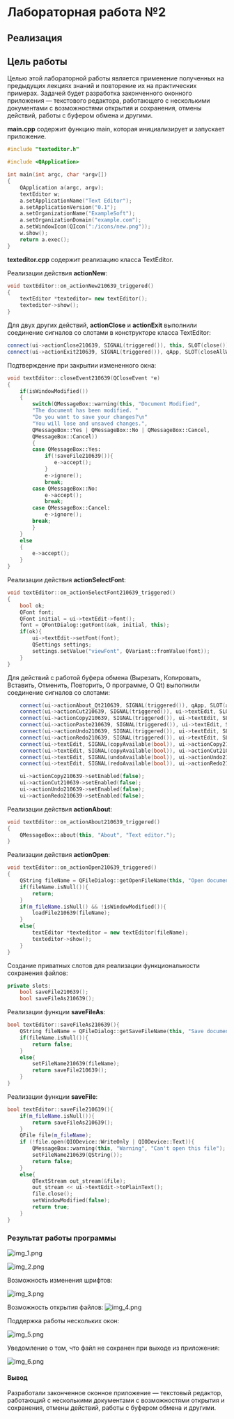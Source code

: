 # Лабораторная работа №2 #

## Реализация ##

## Цель работы ##

Целью этой лабораторной работы является применение полученных на предыдущих лекциях знаний и повторение их на практических примерах. Задачей будет разработка законченного оконного приложения — текстового редактора, работающего с несколькими документами с возможностями открытия и сохранения, отмены действий, работы с буфером обмена и другими.

**main.cpp** содержит функцию main, которая инициализирует и запускает приложение.

```c++
#include "texteditor.h"

#include <QApplication>

int main(int argc, char *argv[])
{
    QApplication a(argc, argv);
    textEditor w;
    a.setApplicationName("Text Editor");
    a.setApplicationVersion("0.1");
    a.setOrganizationName("ExampleSoft");
    a.setOrganizationDomain("example.com");
    a.setWindowIcon(QIcon(":/icons/new.png"));
    w.show();
    return a.exec();
}
```

**texteditor.cpp** содержит реализацию класса TextEditor.

Реализации действия **actionNew**:

```c++
void textEditor::on_actionNew210639_triggered()
{
    textEditor *texteditor= new textEditor();
    texteditor->show();
}
```

Для двух других действий, **actionClose** и **actionExit** выполнили соединение сигналов со слотами в конструкторе класса TextEditor:

```c++
connect(ui->actionClose210639, SIGNAL(triggered()), this, SLOT(close()));
connect(ui->actionExit210639, SIGNAL(triggered()), qApp, SLOT(closeAllWindows()));
```

Подтверждение при закрытии измененного окна:

```c++
void textEditor::closeEvent210639(QCloseEvent *e)
{
    if(isWindowModified())
    {
        switch(QMessageBox::warning(this, "Document Modified",
        "The document has been modified. "
        "Do you want to save your changes?\n"
        "You will lose and unsaved changes.",
        QMessageBox::Yes | QMessageBox::No | QMessageBox::Cancel,
        QMessageBox::Cancel))
        {
        case QMessageBox::Yes:
            if(!saveFile210639()){
               e->accept();
            }
            e->ignore();
            break;
        case QMessageBox::No:
            e->accept();
            break;
        case QMessageBox::Cancel:
            e->ignore();
        break;
        }
    }
    else
    {
        e->accept();
    }
}
```

Реализации действия **actionSelectFont**:

```c++
void textEditor::on_actionSelectFont210639_triggered()
{
    bool ok;
    QFont font;
    QFont initial = ui->textEdit->font();
    font = QFontDialog::getFont(&ok, initial, this);
    if(ok){
        ui->textEdit->setFont(font);
        QSettings settings;
        settings.setValue("viewFont", QVariant::fromValue(font));
    }
}
```

Для действий с работой буфера обмена (Вырезать, Копировать, Вставить, Отменить, Повторить, О программе, О Qt) выполнили соединение сигналов со слотами:

```c++  
    connect(ui->actionAbout_Qt210639, SIGNAL(triggered()), qApp, SLOT(aboutQt()));
    connect(ui->actionCut210639, SIGNAL(triggered()), ui->textEdit, SLOT(cut()));
    connect(ui->actionCopy210639, SIGNAL(triggered()), ui->textEdit, SLOT(copy()));
    connect(ui->actionPaste210639, SIGNAL(triggered()), ui->textEdit, SLOT(paste()));
    connect(ui->actionUndo210639, SIGNAL(triggered()), ui->textEdit, SLOT(undo()));
    connect(ui->actionRedo210639, SIGNAL(triggered()), ui->textEdit, SLOT(redo()));
    connect(ui->textEdit, SIGNAL(copyAvailable(bool)), ui->actionCopy210639, SLOT(setEnabled(bool)));
    connect(ui->textEdit, SIGNAL(copyAvailable(bool)), ui->actionCut210639, SLOT(setEnabled(bool)));
    connect(ui->textEdit, SIGNAL(undoAvailable(bool)), ui->actionUndo210639, SLOT(setEnabled(bool)));
    connect(ui->textEdit, SIGNAL(redoAvailable(bool)), ui->actionRedo210639, SLOT(setEnabled(bool)));

    ui->actionCopy210639->setEnabled(false);
    ui->actionCut210639->setEnabled(false);
    ui->actionUndo210639->setEnabled(false);
    ui->actionRedo210639->setEnabled(false);
```

Реализации действия **actionAbout**:

```c++
void textEditor::on_actionAbout210639_triggered()
{
    QMessageBox::about(this, "About", "Text editor.");
}
```

Реализации действия **actionOpen**:

```c++
void textEditor::on_actionOpen210639_triggered()
{
    QString fileName = QFileDialog::getOpenFileName(this, "Open document", QDir::currentPath(), "Text documents (*.txt)");
    if(fileName.isNull()){
        return;
    }
    if(m_fileName.isNull() && !isWindowModified()){
        loadFile210639(fileName);
    }
    else{
        textEditor *texteditor = new textEditor(fileName);
        texteditor->show();
    }
}
```

Создание приватных слотов для реализации функциональности сохранения файлов:

```c++
private slots:
    bool saveFile210639();
    bool saveFileAs210639();
```

Реализации функции **saveFileAs**:

```c++
bool textEditor::saveFileAs210639(){
    QString fileName = QFileDialog::getSaveFileName(this, "Save document", m_fileName.isNull()?QDir::currentPath():m_fileName, "Text documents (*.txt)");
    if(fileName.isNull()){
        return false;
    }
    else{
        setFileName210639(fileName);
        return saveFile210639();
    }
}
```

Реализации функции **saveFile**:

```c++
bool textEditor::saveFile210639(){
    if(m_fileName.isNull()){
        return saveFileAs210639();
    }
    QFile file(m_fileName);
    if (!file.open(QIODevice::WriteOnly | QIODevice::Text)){
        QMessageBox::warning(this, "Warning", "Can't open this file");
        setFileName210639(QString());
        return false;
    }
    else{
        QTextStream out_stream(&file);
        out_stream << ui->textEdit->toPlainText();
        file.close();
        setWindowModified(false);
        return true;
    }
}
```

### Результат работы программы ###

![img_1.png](images/img_1.png)

![img_2.png](images/img_2.png)

Возможность изменения шрифтов:

![img_3.png](images/img_3.png)

Возможность открытия файлов:
![img_4.png](images/img_4.png)

Поддержка работы нескольких окон:

![img_5.png](images/img_5.png)

Уведомление о том, что файл не сохранен при выходе из приложения:

![img_6.png](images/img_6.png)

#### Вывод ####

Разработали законченное оконное приложение — текстовый редактор, работающий с несколькими документами с возможностями открытия и сохранения, отмены действий, работы с буфером обмена и другими.
